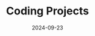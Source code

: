 ---
layout: post-categorypage
# title: "Projects"
permalink: "projects/coding-projects/"

title:  "Coding Projects"
date:   2024-09-23
# categories: jekyll update

content_before_table: "
<div> 
Here are some of coding projects I have done throughout my polytechnic and university days
<br>
<br>
<br>
</div>
"


table_col: 3
table_datapath: "coding-projects"

---